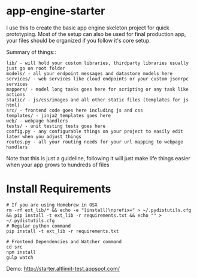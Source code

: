 app-engine-starter
==================

I use this to create the basic app engine skeleton project for quick prototyping.
Most of the setup can also be used for final production app, your files should be organized
if you follow it's core setup.

Summary of things::

    lib/ - will hold your custom libraries, thirdparty libraries usually just go on root folder
    models/ - all your endpoint messages and datastore models here
    services/ - web services like cloud endpoints or your custom jsonrpc services
    mappers/ - model long tasks goes here for scripting or any task like actions
    static/ - js/css/images and all other static files (templates for js html)
    src/ - frontend code goes here including js and css
    templates/ - jinja2 templates goes here
    web/ - webpage handlers
    tests/ - unit testing tests goes here
    config.py - any configurable things on your project to easily edit later when you adjust things
    routes.py - all your routing needs for your url mapping to webpage handlers

Note that this is just a guideline, following it will just make life things easier when your app grows to hundreds of files

# Install Requirements

    # If you are using Homebrew in OSX
    rm -rf ext_lib/* && echo -e "[install]\nprefix=" > ~/.pydistutils.cfg && pip install -t ext_lib -r requirements.txt && echo "" > ~/.pydistutils.cfg
    # Regular python command
    pip install -t ext_lib -r requirements.txt
    
    # Frontend Dependencies and Watcher command
    cd src
    npm install
    gulp watch


Demo: http://starter.altlimit-test.appspot.com/